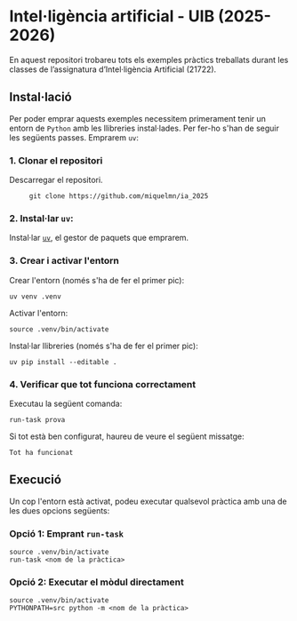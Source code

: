 # Intel·ligència artificial - UIB (2025-2026)

En aquest repositori trobareu tots els exemples pràctics treballats durant les classes de l’assignatura d’Intel·ligència Artificial (21722).
## Instal·lació

Per poder emprar aquests exemples necessitem primerament tenir un entorn de ``Python`` amb les 
llibreries instal·lades. Per fer-ho s'han de seguir les següents passes. Emprarem ``uv``: 

### 1. Clonar el repositori 

Descarregar el repositori.
```
     git clone https://github.com/miquelmn/ia_2025
```

### 2. Instal·lar `uv`:

Instal·lar [``uv``](https://docs.astral.sh/uv/), el gestor de paquets que emprarem.


### 3. Crear i activar l'entorn

Crear l'entorn (només s'ha de fer el primer pic):
```
uv venv .venv
```

Activar l'entorn:
```
source .venv/bin/activate
```

Instal·lar llibreries (només s'ha de fer el primer pic):

```
uv pip install --editable .
```

### 4. Verificar que tot funciona correctament

Executau la següent comanda:

```
run-task prova
```

Si tot està ben configurat, haureu de veure el següent missatge:

```
Tot ha funcionat
```

## Execució

Un cop l'entorn està activat, podeu executar qualsevol pràctica amb una de les dues opcions següents:

### Opció 1: Emprant `run-task`

```
source .venv/bin/activate
run-task <nom de la pràctica>
```

### Opció 2: Executar el mòdul directament

```
source .venv/bin/activate
PYTHONPATH=src python -m <nom de la pràctica> 
```
